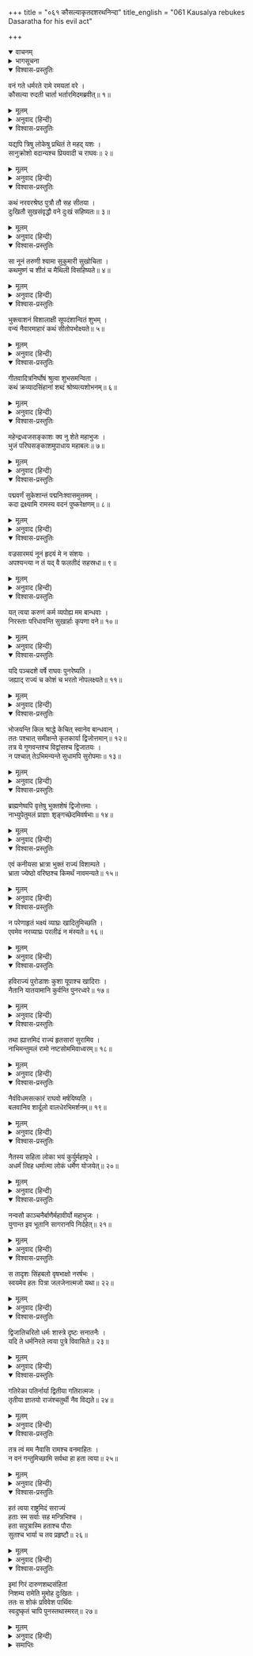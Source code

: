 +++
title = "०६१ कौसल्याकृतदशरथनिन्दा"
title_english = "061 Kausalya rebukes Dasaratha for his evil act"

+++
<details open><summary>वाचनम्</summary>
<div caption="श्रीराम-हरिसीताराममूर्ति-घनपाठिभ्यां वचनम्" class="audioEmbed" src="https://archive.org/download/Ramayana-recitation-Sriram-harisItArAmamUrti-Ghanapaati-v2/Kanda_2/Kanda_2_AYK-061-Kousalya_Krutha_Dahsratha_Nindaa.mp3"></div>
</details>

<details><summary>भागसूचना</summary>

61. कौसल्याका विलापपूर्वक राजा दशरथको उपालम्भ देना
</details>

<details open><summary>विश्वास-प्रस्तुतिः</summary>

वनं गते धर्मरते रामे रमयतां वरे ।  
कौसल्या रुदती चार्ता भर्तारमिदमब्रवीत्॥ १॥
</details>

<details><summary>मूलम्</summary>

वनं गते धर्मरते रामे रमयतां वरे ।  
कौसल्या रुदती चार्ता भर्तारमिदमब्रवीत्॥ १॥
</details>

<details><summary>अनुवाद (हिन्दी)</summary>

प्रजाजनोंको आनन्द प्रदान करनेवाले पुरुषोंमें श्रेष्ठ धर्मपरायण श्रीरामके वनमें चले जानेपर आर्त होकर रोती हुई कौसल्याने अपने पतिसे इस प्रकार कहा—॥ १॥
</details>

<details open><summary>विश्वास-प्रस्तुतिः</summary>

यद्यपि त्रिषु लोकेषु प्रथितं ते महद् यशः ।  
सानुक्रोशो वदान्यश्च प्रियवादी च राघवः॥ २॥
</details>

<details><summary>मूलम्</summary>

यद्यपि त्रिषु लोकेषु प्रथितं ते महद् यशः ।  
सानुक्रोशो वदान्यश्च प्रियवादी च राघवः॥ २॥
</details>

<details><summary>अनुवाद (हिन्दी)</summary>

‘महाराज! यद्यपि तीनों लोकोंमें आपका महान् यश फैला हुआ है,—सब लोग यही जानते हैं कि—रघुकुलनरेश दशरथ बड़े दयालु, उदार और प्रिय वचन बोलनेवाले हैं॥ २॥
</details>

<details open><summary>विश्वास-प्रस्तुतिः</summary>

कथं नरवरश्रेष्ठ पुत्रौ तौ सह सीतया ।  
दुःखितौ सुखसंवृद्धौ वने दुःखं सहिष्यतः॥ ३॥
</details>

<details><summary>मूलम्</summary>

कथं नरवरश्रेष्ठ पुत्रौ तौ सह सीतया ।  
दुःखितौ सुखसंवृद्धौ वने दुःखं सहिष्यतः॥ ३॥
</details>

<details><summary>अनुवाद (हिन्दी)</summary>

‘नरेशोंमें श्रेष्ठ आर्यपुत्र! तथापि आपने इस बातका विचार नहीं किया कि सुखमें पले हुए आपके वे दोनों पुत्र सीताके साथ वनवासका कष्ट कैसे सहन करेंगे॥ ३॥
</details>

<details open><summary>विश्वास-प्रस्तुतिः</summary>

सा नूनं तरुणी श्यामा सुकुमारी सुखोचिता ।  
कथमुष्णं च शीतं च मैथिली विसहिष्यते॥ ४॥
</details>

<details><summary>मूलम्</summary>

सा नूनं तरुणी श्यामा सुकुमारी सुखोचिता ।  
कथमुष्णं च शीतं च मैथिली विसहिष्यते॥ ४॥
</details>

<details><summary>अनुवाद (हिन्दी)</summary>

‘वह सोलह-अठारह वर्षोंकी सुकुमारी तरुणी मिथिलेशकुमारी सीता, जो सुख भोगनेके ही योग्य है, वनमें सर्दी-गरमीका दुःख कैसे सहेगी?॥ ४॥
</details>

<details open><summary>विश्वास-प्रस्तुतिः</summary>

भुक्त्वाशनं विशालाक्षी सूपदंशान्वितं शुभम् ।  
वन्यं नैवारमाहारं कथं सीतोपभोक्ष्यते॥ ५॥
</details>

<details><summary>मूलम्</summary>

भुक्त्वाशनं विशालाक्षी सूपदंशान्वितं शुभम् ।  
वन्यं नैवारमाहारं कथं सीतोपभोक्ष्यते॥ ५॥
</details>

<details><summary>अनुवाद (हिन्दी)</summary>

‘विशाललोचना सीता सुन्दर व्यञ्जनोंसे युक्त सुन्दर स्वादिष्ट अन्न भोजन किया करती थी, अब वह जंगलकी तिन्नीके चावलका सूखा भात कैसे खायगी?॥
</details>

<details open><summary>विश्वास-प्रस्तुतिः</summary>

गीतवादित्रनिर्घोषं श्रुत्वा शुभसमन्विता ।  
कथं क्रव्यादसिंहानां शब्दं श्रोष्यत्यशोभनम्॥ ६॥
</details>

<details><summary>मूलम्</summary>

गीतवादित्रनिर्घोषं श्रुत्वा शुभसमन्विता ।  
कथं क्रव्यादसिंहानां शब्दं श्रोष्यत्यशोभनम्॥ ६॥
</details>

<details><summary>अनुवाद (हिन्दी)</summary>

‘जो माङ्गलिक वस्तुओंसे सम्पन्न रहकर सदा गीत और वाद्यकी मधुर ध्वनि सुना करती थी, वही जंगलमें मांसभक्षी सिंहोंका अशोभन (अमङ्गलकारी) शब्द कैसे सुन सकेगी?॥ ६॥
</details>

<details open><summary>विश्वास-प्रस्तुतिः</summary>

महेन्द्रध्वजसङ्काशः क्व नु शेते महाभुजः ।  
भुजं परिघसङ्काशमुपाधाय महाबलः॥ ७॥
</details>

<details><summary>मूलम्</summary>

महेन्द्रध्वजसङ्काशः क्व नु शेते महाभुजः ।  
भुजं परिघसङ्काशमुपाधाय महाबलः॥ ७॥
</details>

<details><summary>अनुवाद (हिन्दी)</summary>

‘जो इन्द्रध्वजके समान समस्त लोकोंके लिये उत्सव प्रदान करनेवाले थे, वे महाबली, महाबाहु श्रीराम अपनी परिघ-जैसी मोटी बाँहका तकिया लगाकर कहाँ सोते होंगे?॥ ७॥
</details>

<details open><summary>विश्वास-प्रस्तुतिः</summary>

पद्मवर्णं सुकेशान्तं पद्मनिःश्वासमुत्तमम् ।  
कदा द्रक्ष्यामि रामस्य वदनं पुष्करेक्षणम्॥ ८॥
</details>

<details><summary>मूलम्</summary>

पद्मवर्णं सुकेशान्तं पद्मनिःश्वासमुत्तमम् ।  
कदा द्रक्ष्यामि रामस्य वदनं पुष्करेक्षणम्॥ ८॥
</details>

<details><summary>अनुवाद (हिन्दी)</summary>

‘जिसकी कान्ति कमलके समान है, जिसके ऊपर सुन्दर केश शोभा पाते हैं, जिसकी प्रत्येक साँससे कमलकी-सी सुगन्ध निकलती है तथा जिसमें विकसित कमलके सदृश सुन्दर नेत्र सुशोभित होते हैं, श्रीरामके उस मनोहर मुखको मैं कब देखूँगी?॥ ८॥
</details>

<details open><summary>विश्वास-प्रस्तुतिः</summary>

वज्रसारमयं नूनं हृदयं मे न संशयः ।  
अपश्यन्त्या न तं यद् वै फलतीदं सहस्रधा॥ ९॥
</details>

<details><summary>मूलम्</summary>

वज्रसारमयं नूनं हृदयं मे न संशयः ।  
अपश्यन्त्या न तं यद् वै फलतीदं सहस्रधा॥ ९॥
</details>

<details><summary>अनुवाद (हिन्दी)</summary>

‘मेरा हृदय निश्चय ही लोहेका बना हुआ है, इसमें संशय नहीं है; क्योंकि श्रीरामको न देखनेपर भी मेरे इस हृदयके सहस्रों टुकड़े नहीं हो जाते हैं॥ ९॥
</details>

<details open><summary>विश्वास-प्रस्तुतिः</summary>

यत् त्वया करुणं कर्म व्यपोह्य मम बान्धवाः ।  
निरस्ताः परिधावन्ति सुखार्हाः कृपणा वने॥ १०॥
</details>

<details><summary>मूलम्</summary>

यत् त्वया करुणं कर्म व्यपोह्य मम बान्धवाः ।  
निरस्ताः परिधावन्ति सुखार्हाः कृपणा वने॥ १०॥
</details>

<details><summary>अनुवाद (हिन्दी)</summary>

‘आपने यह बड़ा ही निर्दयतापूर्ण कर्म किया है कि बिना कुछ सोच-विचार किये मेरे बान्धवोंको (कैकेयीके कहनेसे) निकाल दिया है, जिसके कारण वे सुखभोगनेके योग्य होनेपर भी दीन होकर वनमें दौड़ रहे हैं॥ १०॥
</details>

<details open><summary>विश्वास-प्रस्तुतिः</summary>

यदि पञ्चदशे वर्षे राघवः पुनरेष्यति ।  
जह्याद् राज्यं च कोशं च भरतो नोपलक्ष्यते॥ ११॥
</details>

<details><summary>मूलम्</summary>

यदि पञ्चदशे वर्षे राघवः पुनरेष्यति ।  
जह्याद् राज्यं च कोशं च भरतो नोपलक्ष्यते॥ ११॥
</details>

<details><summary>अनुवाद (हिन्दी)</summary>

‘यदि पंद्रहवें वर्षमें श्रीरामचन्द्र पुनः वनसे लौटें तो भरत उनके लिये राज्य और खजाना छोड़ देंगे, ऐसी सम्भावना नहीं दिखायी देती॥ ११॥
</details>

<details open><summary>विश्वास-प्रस्तुतिः</summary>

भोजयन्ति किल श्राद्धे केचित् स्वानेव बान्धवान् ।  
ततः पश्चात् समीक्षन्ते कृतकार्या द्विजोत्तमान्॥ १२॥  
तत्र ये गुणवन्तश्च विद्वांसश्च द्विजातयः ।  
न पश्चात् तेऽभिमन्यन्ते सुधामपि सुरोपमाः॥ १३॥
</details>

<details><summary>मूलम्</summary>

भोजयन्ति किल श्राद्धे केचित् स्वानेव बान्धवान् ।  
ततः पश्चात् समीक्षन्ते कृतकार्या द्विजोत्तमान्॥ १२॥  
तत्र ये गुणवन्तश्च विद्वांसश्च द्विजातयः ।  
न पश्चात् तेऽभिमन्यन्ते सुधामपि सुरोपमाः॥ १३॥
</details>

<details><summary>अनुवाद (हिन्दी)</summary>

‘कहते हैं, कुछ लोग श्राद्धमें पहले अपने बान्धवों (दौहित्र आदि)-को ही भोजन करा देते हैं, उसके बाद कृतकृत्य होकर निमन्त्रित श्रेष्ठ ब्राह्मणोंकी ओर ध्यान देते हैं । परंतु वहाँ जो गुणवान् एवं विद्वान् देवतुल्य उत्तम ब्राह्मण होते हैं, वे पीछे अमृत भी परोसा गया हो तो उसको स्वीकार नहीं करते हैं॥ १२-१३॥
</details>

<details open><summary>विश्वास-प्रस्तुतिः</summary>

ब्राह्मणेष्वपि वृत्तेषु भुक्तशेषं द्विजोत्तमाः ।  
नाभ्युपेतुमलं प्राज्ञाः शृङ्गच्छेदमिवर्षभाः॥ १४॥
</details>

<details><summary>मूलम्</summary>

ब्राह्मणेष्वपि वृत्तेषु भुक्तशेषं द्विजोत्तमाः ।  
नाभ्युपेतुमलं प्राज्ञाः शृङ्गच्छेदमिवर्षभाः॥ १४॥
</details>

<details><summary>अनुवाद (हिन्दी)</summary>

‘यद्यपि पहली पंक्तिमें भी ब्राह्मण ही भोजन करके उठे होते हैं, तथापि जो श्रेष्ठ और विद्वान् ब्राह्मण हैं, वे अपमानके भयसे उस भुक्तशेष अन्नको उसी तरह ग्रहण नहीं कर पाते जैसे अच्छे बैल अपने सींग कटानेको नहीं तैयार होते हैं॥ १४॥
</details>

<details open><summary>विश्वास-प्रस्तुतिः</summary>

एवं कनीयसा भ्रात्रा भुक्तं राज्यं विशाम्पते ।  
भ्राता ज्येष्ठो वरिष्ठश्च किमर्थं नावमन्यते॥ १५॥
</details>

<details><summary>मूलम्</summary>

एवं कनीयसा भ्रात्रा भुक्तं राज्यं विशाम्पते ।  
भ्राता ज्येष्ठो वरिष्ठश्च किमर्थं नावमन्यते॥ १५॥
</details>

<details><summary>अनुवाद (हिन्दी)</summary>

‘महाराज! इसी प्रकार ज्येष्ठ और श्रेष्ठ भ्राता अपने छोटे भाईके भोगे हुए राज्यको कैसे ग्रहण करेंगे? वे उसका तिरस्कार (त्याग) क्यों नहीं कर देंगे?॥ १५॥
</details>

<details open><summary>विश्वास-प्रस्तुतिः</summary>

न परेणाहृतं भक्ष्यं व्याघ्रः खादितुमिच्छति ।  
एवमेव नरव्याघ्रः परलीढं न मंस्यते॥ १६॥
</details>

<details><summary>मूलम्</summary>

न परेणाहृतं भक्ष्यं व्याघ्रः खादितुमिच्छति ।  
एवमेव नरव्याघ्रः परलीढं न मंस्यते॥ १६॥
</details>

<details><summary>अनुवाद (हिन्दी)</summary>

‘जैसे बाघ गीदड़ आदि दूसरे जन्तुओंके लाये या खाये हुए भक्ष्य पदार्थ (शिकार)-को खाना नहीं चाहता, इसी प्रकार पुरुषसिंह श्रीराम दूसरोंके चाटे (भोगे) हुए राज्य-भोगको नहीं स्वीकार करेंगे॥ १६॥
</details>

<details open><summary>विश्वास-प्रस्तुतिः</summary>

हविराज्यं पुरोडाशः कुशा यूपाश्च खादिराः ।  
नैतानि यातयामानि कुर्वन्ति पुनरध्वरे॥ १७॥
</details>

<details><summary>मूलम्</summary>

हविराज्यं पुरोडाशः कुशा यूपाश्च खादिराः ।  
नैतानि यातयामानि कुर्वन्ति पुनरध्वरे॥ १७॥
</details>

<details><summary>अनुवाद (हिन्दी)</summary>

‘हविष्य, घृत, पुरोडाश, कुश और खदिर (खैर)-के यूप—ये एक यज्ञके उपयोगमें आ जानेपर ‘यातयाम’ (उपभुक्त) हो जाते हैं; इसलिये विद्वान् इनका फिर दूसरे यज्ञमें उपयोग नहीं करते हैं॥ १७॥
</details>

<details open><summary>विश्वास-प्रस्तुतिः</summary>

तथा ह्यात्तमिदं राज्यं हृतसारां सुरामिव ।  
नाभिमन्तुमलं रामो नष्टसोममिवाध्वरम्॥ १८॥
</details>

<details><summary>मूलम्</summary>

तथा ह्यात्तमिदं राज्यं हृतसारां सुरामिव ।  
नाभिमन्तुमलं रामो नष्टसोममिवाध्वरम्॥ १८॥
</details>

<details><summary>अनुवाद (हिन्दी)</summary>

‘इसी प्रकार निःसार सुरा और भुक्तावशिष्ट यज्ञसम्बन्धी सोमरसकी भाँति इस भोगे हुए राज्यको श्रीराम नहीं ग्रहण कर सकते॥ १८॥
</details>

<details open><summary>विश्वास-प्रस्तुतिः</summary>

नैवंविधमसत्कारं राघवो मर्षयिष्यति ।  
बलवानिव शार्दूलो वालधेरभिमर्शनम्॥ १९॥
</details>

<details><summary>मूलम्</summary>

नैवंविधमसत्कारं राघवो मर्षयिष्यति ।  
बलवानिव शार्दूलो वालधेरभिमर्शनम्॥ १९॥
</details>

<details><summary>अनुवाद (हिन्दी)</summary>

‘जैसे बलवान् शेर किसीके द्वारा अपनी पूँछका पकड़ा जाना नहीं सह सकता, उसी प्रकार श्रीराम ऐसे अपमानको नहीं सह सकेंगे॥ १९॥
</details>

<details open><summary>विश्वास-प्रस्तुतिः</summary>

नैतस्य सहिता लोका भयं कुर्युर्महामृधे ।  
अधर्मं त्विह धर्मात्मा लोकं धर्मेण योजयेत्॥ २०॥
</details>

<details><summary>मूलम्</summary>

नैतस्य सहिता लोका भयं कुर्युर्महामृधे ।  
अधर्मं त्विह धर्मात्मा लोकं धर्मेण योजयेत्॥ २०॥
</details>

<details><summary>अनुवाद (हिन्दी)</summary>

‘समस्त लोक एक साथ होकर यदि महासमरमें आ जायँ तो भी वे श्रीरामचन्द्रजीके मनमें भय उत्पन्न नहीं कर सकते, तथापि इस तरह राज्य लेनेमें अधर्म मानकर उन्होंने इसपर अधिकार नहीं किया । जो धर्मात्मा समस्त जगत् को धर्ममें लगाते हैं, वे स्वयं अधर्म कैसे कर सकते हैं?॥ २०॥
</details>

<details open><summary>विश्वास-प्रस्तुतिः</summary>

नन्वसौ काञ्चनैर्बाणैर्महावीर्यो महाभुजः ।  
युगान्त इव भूतानि सागरानपि निर्दहेत्॥ २१॥
</details>

<details><summary>मूलम्</summary>

नन्वसौ काञ्चनैर्बाणैर्महावीर्यो महाभुजः ।  
युगान्त इव भूतानि सागरानपि निर्दहेत्॥ २१॥
</details>

<details><summary>अनुवाद (हिन्दी)</summary>

‘वे महापराक्रमी महाबाहु श्रीराम अपने सुवर्णभूषित बाणोंद्वारा सारे समुद्रोंको भी उसी प्रकार दग्ध कर सकते हैं, जैसे संवर्तक अग्निदेव प्रलयकालमें सम्पूर्ण प्राणियोंको भस्म कर डालते हैं॥ २१॥
</details>

<details open><summary>विश्वास-प्रस्तुतिः</summary>

स तादृशः सिंहबलो वृषभाक्षो नरर्षभः ।  
स्वयमेव हतः पित्रा जलजेनात्मजो यथा॥ २२॥
</details>

<details><summary>मूलम्</summary>

स तादृशः सिंहबलो वृषभाक्षो नरर्षभः ।  
स्वयमेव हतः पित्रा जलजेनात्मजो यथा॥ २२॥
</details>

<details><summary>अनुवाद (हिन्दी)</summary>

‘सिंहके समान बल और बैलके समान बड़े-बड़े नेत्रवाला वैसा नरश्रेष्ठ वीर पुत्र स्वयं अपने पिताके ही हाथोंद्वारा मारा गया (राज्यसे वञ्चित कर दिया गया) । ठीक उसी तरह, जैसे मत्स्यका बच्चा अपने पिता मत्स्यके द्वारा ही खा लिया जाता है॥ २२॥
</details>

<details open><summary>विश्वास-प्रस्तुतिः</summary>

द्विजातिचरितो धर्मः शास्त्रे दृष्टः सनातनैः ।  
यदि ते धर्मनिरते त्वया पुत्रे विवासिते॥ २३॥
</details>

<details><summary>मूलम्</summary>

द्विजातिचरितो धर्मः शास्त्रे दृष्टः सनातनैः ।  
यदि ते धर्मनिरते त्वया पुत्रे विवासिते॥ २३॥
</details>

<details><summary>अनुवाद (हिन्दी)</summary>

‘आपके द्वारा धर्मपरायण पुत्रको देशनिकाला दे दिया गया, अतः यह प्रश्न उठता है कि सनातन ऋषियोंने वेदमें जिसका साक्षात्कार किया है तथा श्रेष्ठ द्विज जिसे अपने आचरणमें लाये हैं, वह धर्म आपकी दृष्टिमें सत्य है या नहीं॥ २३॥
</details>

<details open><summary>विश्वास-प्रस्तुतिः</summary>

गतिरेका पतिर्नार्या द्वितीया गतिरात्मजः ।  
तृतीया ज्ञातयो राजंश्चतुर्थी नैव विद्यते॥ २४॥
</details>

<details><summary>मूलम्</summary>

गतिरेका पतिर्नार्या द्वितीया गतिरात्मजः ।  
तृतीया ज्ञातयो राजंश्चतुर्थी नैव विद्यते॥ २४॥
</details>

<details><summary>अनुवाद (हिन्दी)</summary>

‘राजन्! नारीके लिये एक सहारा उसका पति है, दूसरा उसका पुत्र है तथा तीसरा सहारा उसके पिता-भाई आदि बन्धु-बान्धव हैं, चौथा कोई सहारा उसके लिये नहीं है॥ २४॥
</details>

<details open><summary>विश्वास-प्रस्तुतिः</summary>

तत्र त्वं मम नैवासि रामश्च वनमाहितः ।  
न वनं गन्तुमिच्छामि सर्वथा हा हता त्वया॥ २५॥
</details>

<details><summary>मूलम्</summary>

तत्र त्वं मम नैवासि रामश्च वनमाहितः ।  
न वनं गन्तुमिच्छामि सर्वथा हा हता त्वया॥ २५॥
</details>

<details><summary>अनुवाद (हिन्दी)</summary>

‘इन सहारोंमेंसे आप तो मेरे हैं ही नहीं (क्योंकि आप सौतके अधीन हैं) । दूसरा सहारा श्रीराम हैं, जो वनमें भेज दिये गये (और बन्धु-बान्धव भी दूर हैं । अतः तीसरा सहारा भी नहीं रहा) । आपकी सेवा छोड़कर मैं श्रीरामके पास वनमें जाना नहीं चाहती हूँ, इसलिये सर्वथा आपके द्वारा मारी ही गयी॥ २५॥
</details>

<details open><summary>विश्वास-प्रस्तुतिः</summary>

हतं त्वया राष्ट्रमिदं सराज्यं  
हताः स्म सर्वाः सह मन्त्रिभिश्च ।  
हता सपुत्रास्मि हताश्च पौराः  
सुतश्च भार्या च तव प्रहृष्टौ॥ २६॥
</details>

<details><summary>मूलम्</summary>

हतं त्वया राष्ट्रमिदं सराज्यं  
हताः स्म सर्वाः सह मन्त्रिभिश्च ।  
हता सपुत्रास्मि हताश्च पौराः  
सुतश्च भार्या च तव प्रहृष्टौ॥ २६॥
</details>

<details><summary>अनुवाद (हिन्दी)</summary>

‘आपने श्रीरामको वनमें भेजकर इस राष्ट्रका तथा आस-पासके अन्य राज्योंका भी नाश कर डाला, मन्त्रियोंसहित सारी प्रजाका वध कर डाला । आपके द्वारा पुत्रसहित मैं भी मारी गयी और इस नगरके निवासी भी नष्टप्राय हो गये । केवल आपके पुत्र भरत और पत्नी कैकेयी दो ही प्रसन्न हुए हैं’॥ २६॥
</details>

<details open><summary>विश्वास-प्रस्तुतिः</summary>

इमां गिरं दारुणशब्दसंहितां  
निशम्य रामेति मुमोह दुःखितः ।  
ततः स शोकं प्रविवेश पार्थिवः  
स्वदुष्कृतं चापि पुनस्तथास्मरत्॥ २७॥
</details>

<details><summary>मूलम्</summary>

इमां गिरं दारुणशब्दसंहितां  
निशम्य रामेति मुमोह दुःखितः ।  
ततः स शोकं प्रविवेश पार्थिवः  
स्वदुष्कृतं चापि पुनस्तथास्मरत्॥ २७॥
</details>

<details><summary>अनुवाद (हिन्दी)</summary>

कौसल्याकी यह कठोर शब्दोंसे युक्त वाणी सुनकर राजा दशरथको बड़ा दुःख हुआ । वे ‘हा राम!’ कहकर मूर्च्छित हो गये । राजा शोकमें डूब गये । फिर उसी समय उन्हें अपने एक पुराने दुष्कर्मका स्मरण हो आया, जिसके कारण उन्हें यह दुःख प्राप्त हुआ था॥ २७॥
</details>

<details><summary>समाप्तिः</summary>

इत्यार्षे श्रीमद्रामायणे वाल्मीकीये आदिकाव्येऽयोध्याकाण्डे एकषष्टितमः सर्गः॥ ६१॥  
इस प्रकार श्रीवाल्मीकिनिर्मित आर्षरामायण आदिकाव्यके अयोध्याकाण्डमें एकसठवाँ सर्ग पूरा हुआ॥ ६१॥
</details>

